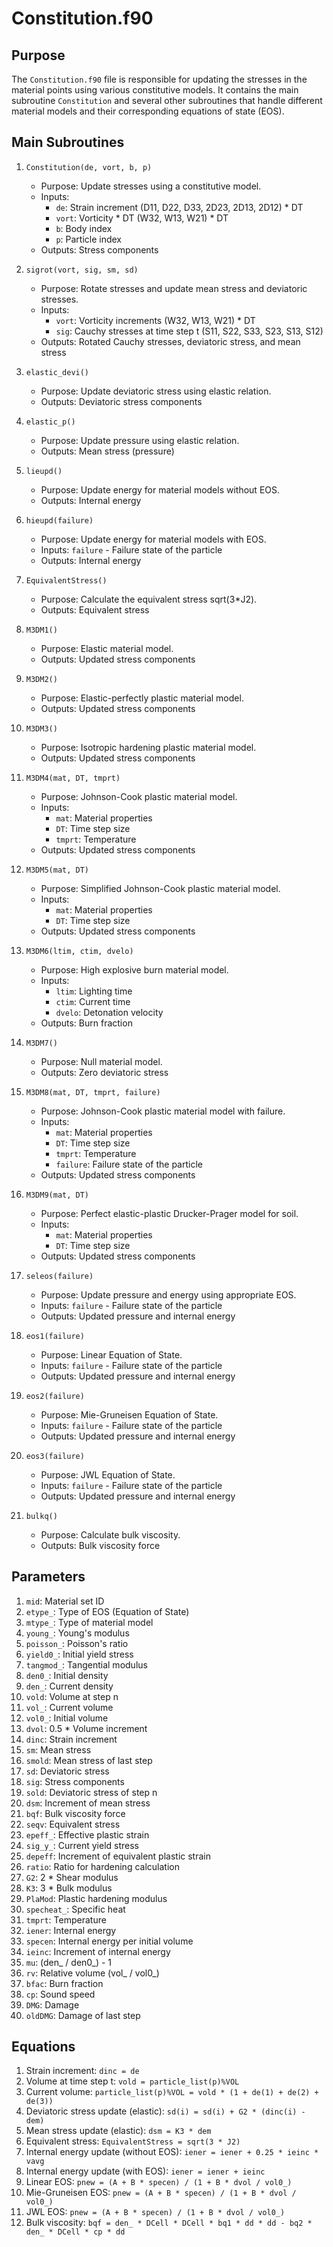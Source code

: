 # Constitution.f90

## Purpose
The `Constitution.f90` file is responsible for updating the stresses in the material points using various constitutive models. It contains the main subroutine `Constitution` and several other subroutines that handle different material models and their corresponding equations of state (EOS).

## Main Subroutines
1. `Constitution(de, vort, b, p)`
   - Purpose: Update stresses using a constitutive model.
   - Inputs:
     - `de`: Strain increment (D11, D22, D33, 2D23, 2D13, 2D12) * DT
     - `vort`: Vorticity * DT (W32, W13, W21) * DT
     - `b`: Body index
     - `p`: Particle index
   - Outputs: Stress components

2. `sigrot(vort, sig, sm, sd)`
   - Purpose: Rotate stresses and update mean stress and deviatoric stresses.
   - Inputs:
     - `vort`: Vorticity increments (W32, W13, W21) * DT
     - `sig`: Cauchy stresses at time step t (S11, S22, S33, S23, S13, S12)
   - Outputs: Rotated Cauchy stresses, deviatoric stress, and mean stress

3. `elastic_devi()`
   - Purpose: Update deviatoric stress using elastic relation.
   - Outputs: Deviatoric stress components

4. `elastic_p()`
   - Purpose: Update pressure using elastic relation.
   - Outputs: Mean stress (pressure)

5. `lieupd()`
   - Purpose: Update energy for material models without EOS.
   - Outputs: Internal energy

6. `hieupd(failure)`
   - Purpose: Update energy for material models with EOS.
   - Inputs: `failure` - Failure state of the particle
   - Outputs: Internal energy

7. `EquivalentStress()`
   - Purpose: Calculate the equivalent stress sqrt(3*J2).
   - Outputs: Equivalent stress

8. `M3DM1()`
   - Purpose: Elastic material model.
   - Outputs: Updated stress components

9. `M3DM2()`
   - Purpose: Elastic-perfectly plastic material model.
   - Outputs: Updated stress components

10. `M3DM3()`
    - Purpose: Isotropic hardening plastic material model.
    - Outputs: Updated stress components

11. `M3DM4(mat, DT, tmprt)`
    - Purpose: Johnson-Cook plastic material model.
    - Inputs:
      - `mat`: Material properties
      - `DT`: Time step size
      - `tmprt`: Temperature
    - Outputs: Updated stress components

12. `M3DM5(mat, DT)`
    - Purpose: Simplified Johnson-Cook plastic material model.
    - Inputs:
      - `mat`: Material properties
      - `DT`: Time step size
    - Outputs: Updated stress components

13. `M3DM6(ltim, ctim, dvelo)`
    - Purpose: High explosive burn material model.
    - Inputs:
      - `ltim`: Lighting time
      - `ctim`: Current time
      - `dvelo`: Detonation velocity
    - Outputs: Burn fraction

14. `M3DM7()`
    - Purpose: Null material model.
    - Outputs: Zero deviatoric stress

15. `M3DM8(mat, DT, tmprt, failure)`
    - Purpose: Johnson-Cook plastic material model with failure.
    - Inputs:
      - `mat`: Material properties
      - `DT`: Time step size
      - `tmprt`: Temperature
      - `failure`: Failure state of the particle
    - Outputs: Updated stress components

16. `M3DM9(mat, DT)`
    - Purpose: Perfect elastic-plastic Drucker-Prager model for soil.
    - Inputs:
      - `mat`: Material properties
      - `DT`: Time step size
    - Outputs: Updated stress components

17. `seleos(failure)`
    - Purpose: Update pressure and energy using appropriate EOS.
    - Inputs: `failure` - Failure state of the particle
    - Outputs: Updated pressure and internal energy

18. `eos1(failure)`
    - Purpose: Linear Equation of State.
    - Inputs: `failure` - Failure state of the particle
    - Outputs: Updated pressure and internal energy

19. `eos2(failure)`
    - Purpose: Mie-Gruneisen Equation of State.
    - Inputs: `failure` - Failure state of the particle
    - Outputs: Updated pressure and internal energy

20. `eos3(failure)`
    - Purpose: JWL Equation of State.
    - Inputs: `failure` - Failure state of the particle
    - Outputs: Updated pressure and internal energy

21. `bulkq()`
    - Purpose: Calculate bulk viscosity.
    - Outputs: Bulk viscosity force

## Parameters
1. `mid`: Material set ID
2. `etype_`: Type of EOS (Equation of State)
3. `mtype_`: Type of material model
4. `young_`: Young's modulus
5. `poisson_`: Poisson's ratio
6. `yield0_`: Initial yield stress
7. `tangmod_`: Tangential modulus
8. `den0_`: Initial density
9. `den_`: Current density
10. `vold`: Volume at step n
11. `vol_`: Current volume
12. `vol0_`: Initial volume
13. `dvol`: 0.5 * Volume increment
14. `dinc`: Strain increment
15. `sm`: Mean stress
16. `smold`: Mean stress of last step
17. `sd`: Deviatoric stress
18. `sig`: Stress components
19. `sold`: Deviatoric stress of step n
20. `dsm`: Increment of mean stress
21. `bqf`: Bulk viscosity force
22. `seqv`: Equivalent stress
23. `epeff_`: Effective plastic strain
24. `sig_y_`: Current yield stress
25. `depeff`: Increment of equivalent plastic strain
26. `ratio`: Ratio for hardening calculation
27. `G2`: 2 * Shear modulus
28. `K3`: 3 * Bulk modulus
29. `PlaMod`: Plastic hardening modulus
30. `specheat_`: Specific heat
31. `tmprt`: Temperature
32. `iener`: Internal energy
33. `specen`: Internal energy per initial volume
34. `ieinc`: Increment of internal energy
35. `mu`: (den_ / den0_) - 1
36. `rv`: Relative volume (vol_ / vol0_)
37. `bfac`: Burn fraction
38. `cp`: Sound speed
39. `DMG`: Damage
40. `oldDMG`: Damage of last step

## Equations
1. Strain increment: `dinc = de`
2. Volume at time step t: `vold = particle_list(p)%VOL`
3. Current volume: `particle_list(p)%VOL = vold * (1 + de(1) + de(2) + de(3))`
4. Deviatoric stress update (elastic): `sd(i) = sd(i) + G2 * (dinc(i) - dem)`
5. Mean stress update (elastic): `dsm = K3 * dem`
6. Equivalent stress: `EquivalentStress = sqrt(3 * J2)`
7. Internal energy update (without EOS): `iener = iener + 0.25 * ieinc * vavg`
8. Internal energy update (with EOS): `iener = iener + ieinc`
9. Linear EOS: `pnew = (A + B * specen) / (1 + B * dvol / vol0_)`
10. Mie-Gruneisen EOS: `pnew = (A + B * specen) / (1 + B * dvol / vol0_)`
11. JWL EOS: `pnew = (A + B * specen) / (1 + B * dvol / vol0_)`
12. Bulk viscosity: `bqf = den_ * DCell * DCell * bq1 * dd * dd - bq2 * den_ * DCell * cp * dd`
